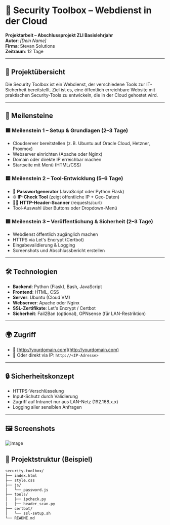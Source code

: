 # 🔐 Security Toolbox – Webdienst in der Cloud

**Projektarbeit – Abschlussprojekt ZLI Basislehrjahr**  
**Autor**: *[Dein Name]*  
**Firma**: Stevan Solutions  
**Zeitraum**: 12 Tage

---

## 📌 Projektübersicht

Die Security Toolbox ist ein Webdienst, der verschiedene Tools zur IT-Sicherheit bereitstellt. Ziel ist es, eine öffentlich erreichbare Website mit praktischen Security-Tools zu entwickeln, die in der Cloud gehostet wird.

---

## 🧱 Meilensteine

### 🟩 Meilenstein 1 – Setup & Grundlagen (2–3 Tage)
- Cloudserver bereitstellen (z. B. Ubuntu auf Oracle Cloud, Hetzner, Proxmox)
- Webserver einrichten (Apache oder Nginx)
- Domain oder direkte IP erreichbar machen
- Startseite mit Menü (HTML/CSS)

### 🟨 Meilenstein 2 – Tool-Entwicklung (5–6 Tage)
- 🔑 **Passwortgenerator** (JavaScript oder Python Flask)
- 🌐 **IP-Check Tool** (zeigt öffentliche IP + Geo-Daten)
- 🕵️‍♂️ **HTTP-Header-Scanner** (requests/curl)
- Tool-Auswahl über Buttons oder Dropdown-Menü

### 🟥 Meilenstein 3 – Veröffentlichung & Sicherheit (2–3 Tage)
- Webdienst öffentlich zugänglich machen
- HTTPS via Let's Encrypt (Certbot)
- Eingabevalidierung & Logging
- Screenshots und Abschlussbericht erstellen

---

## 🛠️ Technologien

- **Backend**: Python (Flask), Bash, JavaScript
- **Frontend**: HTML, CSS
- **Server**: Ubuntu (Cloud VM)
- **Webserver**: Apache oder Nginx
- **SSL-Zertifikate**: Let's Encrypt / Certbot
- **Sicherheit**: Fail2Ban (optional), OPNsense (für LAN-Restriktion)

---

## 🌍 Zugriff

- 🔗 [http://yourdomain.com](http://yourdomain.com)  
- 📡 Oder direkt via IP: `http://<IP-Adresse>`

---

## 🔒 Sicherheitskonzept

- HTTPS-Verschlüsselung
- Input-Schutz durch Validierung
- Zugriff auf Intranet nur aus LAN-Netz (192.168.x.x)
- Logging aller sensiblen Anfragen

---

## 🖼️ Screenshots

![image](https://github.com/user-attachments/assets/aa7323d5-e83d-4b16-8e83-86554ae18d84)


## 📁 Projektstruktur (Beispiel)

```bash
security-toolbox/
├── index.html
├── style.css
├── js/
│   └── password.js
├── tools/
│   ├── ipcheck.py
│   ├── header_scan.py
├── certbot/
│   └── ssl-setup.sh
└── README.md

